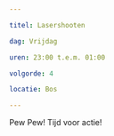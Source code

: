 ```yaml
---

titel: Lasershooten

dag: Vrijdag

uren: 23:00 t.e.m. 01:00

volgorde: 4

locatie: Bos

---
```


Pew Pew! Tijd voor actie! 